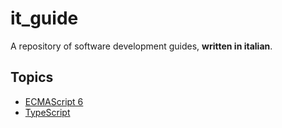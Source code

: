 # it_guide

A repository of software development guides, **written in italian**.

## Topics

* [ECMAScript 6](ecma-script-6.md)
* [TypeScript](type-script.md)
